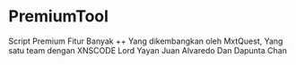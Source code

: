 # PremiumTool
Script Premium Fitur Banyak ++ Yang dikembangkan oleh MxtQuest, Yang satu team dengan XNSCODE Lord Yayan Juan Alvaredo Dan Dapunta Chan
